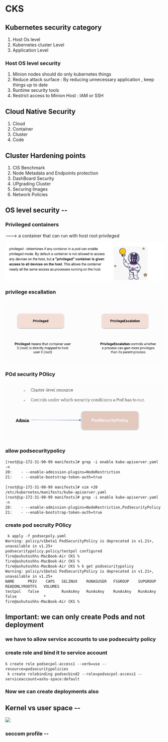 # CKS

## Kubernetes security category 

<ol>
  <li>Host Os level </li>
  <li>Kubernetes cluster Level </li>
  <li>Application Level </li>

</ol>

### Host OS level security 

<ol>
  <li>Minion nodes should do only kubernetes things </li>
  <li>Reduce attack surface : By reducing unnecessary application , keep things up to date </li>
  <li>Runtime security tools </li>
  <li>Restrict access to Minion Host : IAM or SSH </li>
</ol>


## Cloud Native Security 

<ol>
  <li>Cloud</li>
  <li>Container</li>
  <li>Cluster</li>
  <li>Code</li>
</ol>


## Cluster Hardening points

<ol>
  <li>CIS Benchmark </li>
  <li>Node Metadata and Endpoints protection </li>
  <li>DashBoard Security </li>
  <li>UPgrading Cluster</li>
  <li>Securing Images</li>
  <li>Network Policies </li>
</ol>

## OS level security --

### Privileged containers 

---> a container that can run with host root privileged 

<img src="pri.png">

### privilege escallation 

<img src="esc.png">

### POd security POlicy 

<img src="podsec.png">

### allow podsecuritypolicy 

```
[root@ip-172-31-90-99 manifests]# grep -i enable kube-apiserver.yaml  -n
20:    - --enable-admission-plugins=NodeRestriction
21:    - --enable-bootstrap-token-auth=true

[root@ip-172-31-90-99 manifests]# vim +20 /etc/kubernetes/manifests/kube-apiserver.yaml 
[root@ip-172-31-90-99 manifests]# grep -i enable kube-apiserver.yaml  -n
20:    - --enable-admission-plugins=NodeRestriction,PodSecurityPolicy
21:    - --enable-bootstrap-token-auth=true

```

### create pod secruity POlicy 

```
 k apply -f podsecpoly.yaml 
Warning: policy/v1beta1 PodSecurityPolicy is deprecated in v1.21+, unavailable in v1.25+
podsecuritypolicy.policy/testpol configured
fire@ashutoshhs-MacBook-Air CKS % 
fire@ashutoshhs-MacBook-Air CKS % 
fire@ashutoshhs-MacBook-Air CKS % k get podsecuritypolicy 
Warning: policy/v1beta1 PodSecurityPolicy is deprecated in v1.21+, unavailable in v1.25+
NAME      PRIV    CAPS   SELINUX    RUNASUSER   FSGROUP    SUPGROUP   READONLYROOTFS   VOLUMES
testpol   false          RunAsAny   RunAsAny    RunAsAny   RunAsAny   false            *
fire@ashutoshhs-MacBook-Air CKS % 

```

## Important: we can only create Pods and not deployment 

### we have to allow service accounts to use podsecuirty policy 

### create role and bind it to service account 

```
k create role podsecpol-access1 --verb=use --resource=podsecuritypolicies
 k create rolebinding podsecbind2 --role=podsecpol-access1 --serviceaccount=ashu-space:default
```

### Now we can create deployments also 

## Kernel vs user space --

<img src="space.png">


### seccom profile --


